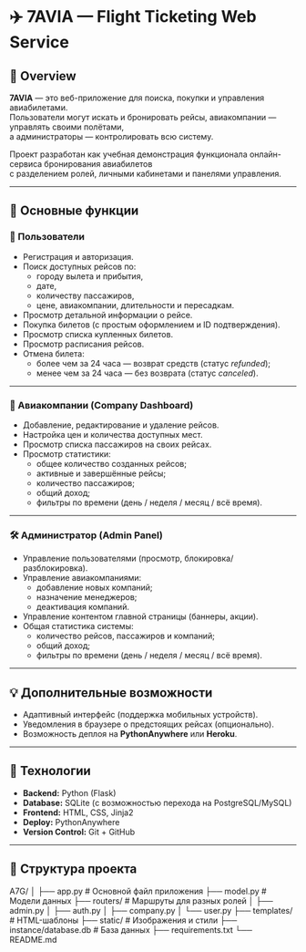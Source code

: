 # ✈️ 7AVIA — Flight Ticketing Web Service

## 📖 Overview
**7AVIA** — это веб-приложение для поиска, покупки и управления авиабилетами.  
Пользователи могут искать и бронировать рейсы, авиакомпании — управлять своими полётами,  
а администраторы — контролировать всю систему.

Проект разработан как учебная демонстрация функционала онлайн-сервиса бронирования авиабилетов  
с разделением ролей, личными кабинетами и панелями управления.

---

## 🚀 Основные функции

### 👤 Пользователи
- Регистрация и авторизация.
- Поиск доступных рейсов по:
  - городу вылета и прибытия,
  - дате,
  - количеству пассажиров,
  - цене, авиакомпании, длительности и пересадкам.
- Просмотр детальной информации о рейсе.
- Покупка билетов (с простым оформлением и ID подтверждения).
- Просмотр списка купленных билетов.
- Просмотр расписания рейсов.
- Отмена билета:
  - более чем за 24 часа — возврат средств (статус *refunded*);
  - менее чем за 24 часа — без возврата (статус *canceled*).

---

### 🏢 Авиакомпании (Company Dashboard)
- Добавление, редактирование и удаление рейсов.
- Настройка цен и количества доступных мест.
- Просмотр списка пассажиров на своих рейсах.
- Просмотр статистики:
  - общее количество созданных рейсов;
  - активные и завершённые рейсы;
  - количество пассажиров;
  - общий доход;
  - фильтры по времени (день / неделя / месяц / всё время).

---

### 🛠️ Администратор (Admin Panel)
- Управление пользователями (просмотр, блокировка/разблокировка).
- Управление авиакомпаниями:
  - добавление новых компаний;
  - назначение менеджеров;
  - деактивация компаний.
- Управление контентом главной страницы (баннеры, акции).
- Общая статистика системы:
  - количество рейсов, пассажиров и компаний;
  - общий доход;
  - фильтры по времени (день / неделя / месяц / всё время).

---

## 💡 Дополнительные возможности
- Адаптивный интерфейс (поддержка мобильных устройств).
- Уведомления в браузере о предстоящих рейсах (опционально).
- Возможность деплоя на **PythonAnywhere** или **Heroku**.

---

## 🧩 Технологии
- **Backend:** Python (Flask)
- **Database:** SQLite (с возможностью перехода на PostgreSQL/MySQL)
- **Frontend:** HTML, CSS, Jinja2
- **Deploy:** PythonAnywhere
- **Version Control:** Git + GitHub

---

## 🧠 Структура проекта
A7G/
│
├── app.py # Основной файл приложения
├── model.py # Модели данных
├── routers/ # Маршруты для разных ролей
│ ├── admin.py
│ ├── auth.py
│ ├── company.py
│ └── user.py
├── templates/ # HTML-шаблоны
├── static/ # Изображения и стили
├── instance/database.db # База данных
├── requirements.txt
└── README.md
